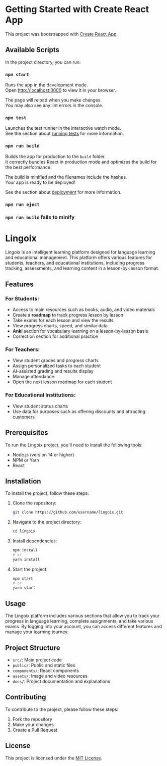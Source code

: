 # Getting Started with Create React App

This project was bootstrapped with [Create React App](https://github.com/facebook/create-react-app).

## Available Scripts

In the project directory, you can run:

### `npm start`

Runs the app in the development mode.\
Open [http://localhost:3000](http://localhost:3000) to view it in your browser.

The page will reload when you make changes.\
You may also see any lint errors in the console.

### `npm test`

Launches the test runner in the interactive watch mode.\
See the section about [running tests](https://facebook.github.io/create-react-app/docs/running-tests) for more information.

### `npm run build`

Builds the app for production to the `build` folder.\
It correctly bundles React in production mode and optimizes the build for the best performance.

The build is minified and the filenames include the hashes.\
Your app is ready to be deployed!

See the section about [deployment](https://facebook.github.io/create-react-app/docs/deployment) for more information.

### `npm run eject`


### `npm run build` fails to minify



# Lingoix

Lingoix is an intelligent learning platform designed for language learning and educational management. This platform offers various features for students, teachers, and educational institutions, including progress tracking, assessments, and learning content in a lesson-by-lesson format.

## Features

### For Students:
- Access to main resources such as books, audio, and video materials
- Create a **roadmap** to track progress lesson by lesson
- Take exams for each lesson and view the results
- View progress charts, speed, and similar data
- **Anki** section for vocabulary learning on a lesson-by-lesson basis
- Correction section for additional practice

### For Teachers:
- View student grades and progress charts
- Assign personalized tasks to each student
- AI-assisted grading and results display
- Manage attendance
- Open the next lesson roadmap for each student

### For Educational Institutions:
- View student status charts
- Use data for purposes such as offering discounts and attracting customers

## Prerequisites

To run the Lingoix project, you'll need to install the following tools:
- Node.js (version 14 or higher)
- NPM or Yarn
- React

## Installation

To install the project, follow these steps:

1. Clone the repository:
    ```bash
    git clone https://github.com/username/lingoix.git
    ```

2. Navigate to the project directory:
    ```bash
    cd lingoix
    ```

3. Install dependencies:
    ```bash
    npm install
    # or
    yarn install
    ```

4. Start the project:
    ```bash
    npm start
    # or
    yarn start
    ```

## Usage

The Lingoix platform includes various sections that allow you to track your progress in language learning, complete assignments, and take various exams. By logging into your account, you can access different features and manage your learning journey.

## Project Structure

- `src/`: Main project code
- `public/`: Public and static files
- `components/`: React components
- `assets/`: Image and video resources
- `docs/`: Project documentation and explanations

## Contributing

To contribute to the project, please follow these steps:

1. Fork the repository
2. Make your changes
3. Create a Pull Request

## License

This project is licensed under the [MIT License](LICENSE).